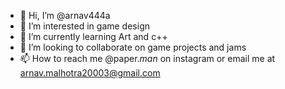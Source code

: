 - 👋 Hi, I’m @arnav444a
- 👀 I’m interested in game design
- 🌱 I’m currently learning Art and c++
- 💞️ I’m looking to collaborate on game projects and jams
- 📫 How to reach me @paper._man_ on instagram or email me at arnav.malhotra20003@gmail.com

<!---
arnav444a/arnav444a is a ✨ special ✨ repository because its `README.md` (this file) appears on your GitHub profile.
You can click the Preview link to take a look at your changes.
--->
